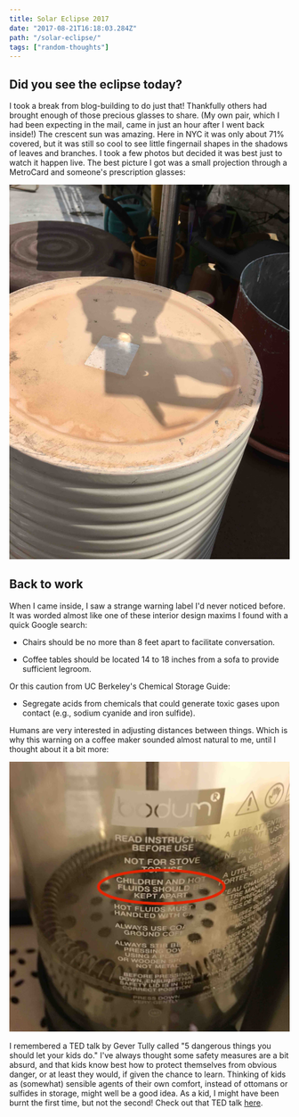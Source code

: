 ```yaml
---
title: Solar Eclipse 2017
date: "2017-08-21T16:18:03.284Z"
path: "/solar-eclipse/"
tags: ["random-thoughts"]
---
```


## Did you see the eclipse today?

I took a break from blog-building to do just that! Thankfully others had brought enough of those precious glasses to share. (My own pair, which I had been expecting in the mail, came in just an hour after I went back inside!) The crescent sun was amazing. Here in NYC it was only about 71% covered, but it was still so cool to see little fingernail shapes in the shadows of leaves and branches. I took a few photos but decided it was best just to watch it happen live. The best picture I got was a small projection through a MetroCard and someone's prescription glasses:

![Eclipse projection in focus](./eclipse.jpg)

## Back to work

When I came inside, I saw a strange warning label I'd never noticed before. It was worded almost like one of these interior design maxims I found with a quick Google search:

* Chairs should be no more than 8 feet apart to facilitate conversation.

* Coffee tables should be located 14 to 18 inches from a sofa to provide sufficient legroom.

Or this caution from UC Berkeley's Chemical Storage Guide:

* Segregate acids from chemicals that could generate toxic gases upon contact (e.g., sodium cyanide and iron sulfide).

Humans are very interested in adjusting distances between things. Which is why this warning on a coffee maker sounded almost natural to me, until I thought about it a bit more:

![Children and hot fluids should be kept apart.](./warning.jpg)

I remembered a TED talk by Gever Tully called "5 dangerous things you should let your kids do." I've always thought some safety measures are a bit absurd, and that kids know best how to protect themselves from obvious danger, or at least they would, if given the chance to learn. Thinking of kids as (somewhat) sensible agents of their own comfort, instead of ottomans or sulfides in storage, might well be a good idea. As a kid, I might have been burnt the first time, but not the second! Check out that TED talk [here](https://www.ted.com/talks/gever_tulley_on_5_dangerous_things_for_kids#t-1161).
